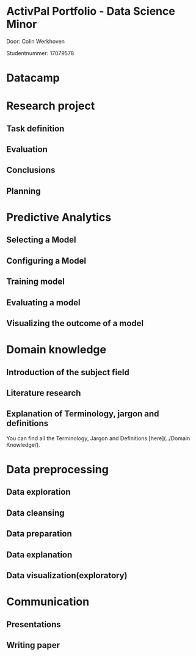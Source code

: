 # ActivPal Portfolio - Data Science Minor 
Door: Colin Werkhoven 

Studentnummer: 17079578

# Datacamp

# Research project
## Task definition
## Evaluation
## Conclusions
## Planning

# Predictive Analytics
## Selecting a Model
## Configuring a Model
## Training model
## Evaluating a model
## Visualizing the outcome of a model

# Domain knowledge
## Introduction of the subject field
## Literature research
## Explanation of Terminology, jargon and definitions
You can find all the Terminology, Jargon and Definitions [here](../Domain Knowledge/).

# Data preprocessing
## Data exploration
## Data cleansing
## Data preparation
## Data explanation
## Data visualization(exploratory)

# Communication
## Presentations
## Writing paper
